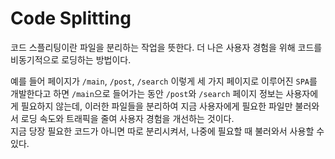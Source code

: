 # Code Splitting
코드 스플리팅이란 파일을 분리하는 작업을 뜻한다.
더 나은 사용자 경험을 위해 코드를 비동기적으로 로딩하는 방법이다.

예를 들어 페이지가 `/main`, `/post`, `/search` 이렇게 세 가지 페이지로 이루어진 `SPA`를 개발한다고 하면 
`/main`으로 들어가는 동안 `/post`와 `/search` 페이지 정보는 사용자에게 필요하지 않는데, 이러한 파일들을 분리하여 지금 사용자에게 필요한 파일만 불러와서 로딩 속도와 트래픽을 줄여 사용자 경험을 개선하는 것이다.  
지금 당장 필요한 코드가 아니면 따로 분리시켜서, 나중에 필요할 때 불러와서 사용할 수 있다.

